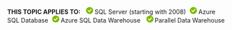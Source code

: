 <Token>**THIS TOPIC APPLIES TO:** ![yes](media/yes.png)SQL Server (starting with 2008)![yes](media/yes.png)Azure SQL Database![yes](media/yes.png)Azure SQL Data Warehouse ![yes](media/yes.png)Parallel Data Warehouse </Token> 
